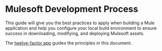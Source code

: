 # Mulesoft Development Process

This guide will give you the best practices to apply when building a Mule application and help you configure your local build environment to ensure success in downloading, modifying, and deploying Mulesoft assets.

The [twelve-factor app](https://12factor.net/) guides the principles in this document.
